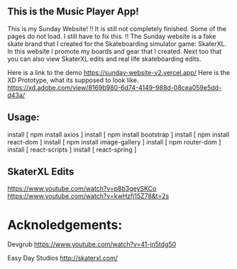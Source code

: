 ## This is the Music Player App!

This is my Sunday Website! 
!! It is still not completely finished. Some of the pages do not load. I still have to fix this. !!
The Sunday website is a fake skate brand that I created for the Skateboarding simulator game: SkaterXL. 
In this website I promote my boards and gear that I created. Next too that you can also view SkaterXL edits and 
real life skateboarding edits. 

Here is a link to the demo https://sunday-website-v2.vercel.app/
Here is the XD Prototype, what its supposed to look like. https://xd.adobe.com/view/8169b980-6d74-4149-988d-08cea059e5dd-d43a/

## Usage:
install [ npm install axios ]
install [ npm install bootstrap ]
install [ npm install react-dom ]
install [ npm install image-gallery ]
install [ npm router-dom ]
install [ react-scripts ]
install [ react-spring ]


## SkaterXL Edits
https://www.youtube.com/watch?v=p8b3geySKCo
https://www.youtube.com/watch?v=kwHzfj15Z78&t=2s


# Acknoledgements: 
Devgrub
https://www.youtube.com/watch?v=41-jn5tdg50

Easy Day Studios
http://skaterxl.com/
